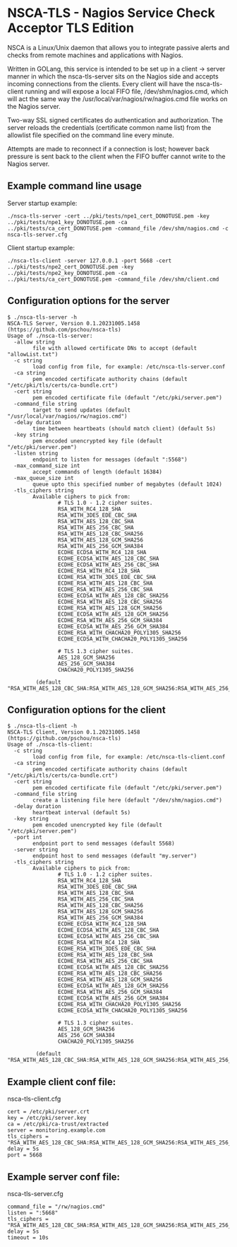 # NSCA-TLS - Nagios Service Check Acceptor TLS Edition

NSCA is a Linux/Unix daemon that allows you to integrate passive alerts and checks from remote machines and applications with Nagios.

Written in GOLang, this service is intended to be set up in a client -> server manner in which the nsca-tls-server sits on the Nagios side and accepts incoming connections from the clients. Every client will have the nsca-tls-client running and will expose a local FIFO file, /dev/shm/nagios.cmd, which will act the same way the /usr/local/var/nagios/rw/nagios.cmd file works on the Nagios server.

Two-way SSL signed certificates do authentication and authorization. The server reloads the credentials (certificate common name list) from the allowlist file specified on the command line every minute.

Attempts are made to reconnect if a connection is lost; however back pressure is sent back to the client when the FIFO buffer cannot write to the Nagios server.

## Example command line usage

Server startup example:
```
./nsca-tls-server -cert ../pki/tests/npe1_cert_DONOTUSE.pem -key ../pki/tests/npe1_key_DONOTUSE.pem -ca ../pki/tests/ca_cert_DONOTUSE.pem -command_file /dev/shm/nagios.cmd -c nsca-tls-server.cfg
```

Client startup example:
```
./nsca-tls-client -server 127.0.0.1 -port 5668 -cert ../pki/tests/npe2_cert_DONOTUSE.pem -key ../pki/tests/npe2_key_DONOTUSE.pem -ca ../pki/tests/ca_cert_DONOTUSE.pem -command_file /dev/shm/client.cmd
```

## Configuration options for the server

```
$ ./nsca-tls-server -h
NSCA-TLS Server, Version 0.1.20231005.1458 (https://github.com/pschou/nsca-tls)
Usage of ./nsca-tls-server:
  -allow string
        file with allowed certificate DNs to accept (default "allowList.txt")
  -c string
        load config from file, for example: /etc/nsca-tls-server.conf
  -ca string
        pem encoded certificate authority chains (default "/etc/pki/tls/certs/ca-bundle.crt")
  -cert string
        pem encoded certificate file (default "/etc/pki/server.pem")
  -command_file string
        target to send updates (default "/usr/local/var/nagios/rw/nagios.cmd")
  -delay duration
        time between heartbeats (should match client) (default 5s)
  -key string
        pem encoded unencrypted key file (default "/etc/pki/server.pem")
  -listen string
        endpoint to listen for messages (default ":5568")
  -max_command_size int
        accept commands of length (default 16384)
  -max_queue_size int
        queue upto this specified number of megabytes (default 1024)
  -tls_ciphers string
        Available ciphers to pick from:
                # TLS 1.0 - 1.2 cipher suites.
                RSA_WITH_RC4_128_SHA
                RSA_WITH_3DES_EDE_CBC_SHA
                RSA_WITH_AES_128_CBC_SHA
                RSA_WITH_AES_256_CBC_SHA
                RSA_WITH_AES_128_CBC_SHA256
                RSA_WITH_AES_128_GCM_SHA256
                RSA_WITH_AES_256_GCM_SHA384
                ECDHE_ECDSA_WITH_RC4_128_SHA
                ECDHE_ECDSA_WITH_AES_128_CBC_SHA
                ECDHE_ECDSA_WITH_AES_256_CBC_SHA
                ECDHE_RSA_WITH_RC4_128_SHA
                ECDHE_RSA_WITH_3DES_EDE_CBC_SHA
                ECDHE_RSA_WITH_AES_128_CBC_SHA
                ECDHE_RSA_WITH_AES_256_CBC_SHA
                ECDHE_ECDSA_WITH_AES_128_CBC_SHA256
                ECDHE_RSA_WITH_AES_128_CBC_SHA256
                ECDHE_RSA_WITH_AES_128_GCM_SHA256
                ECDHE_ECDSA_WITH_AES_128_GCM_SHA256
                ECDHE_RSA_WITH_AES_256_GCM_SHA384
                ECDHE_ECDSA_WITH_AES_256_GCM_SHA384
                ECDHE_RSA_WITH_CHACHA20_POLY1305_SHA256
                ECDHE_ECDSA_WITH_CHACHA20_POLY1305_SHA256

                # TLS 1.3 cipher suites.
                AES_128_GCM_SHA256
                AES_256_GCM_SHA384
                CHACHA20_POLY1305_SHA256

         (default "RSA_WITH_AES_128_CBC_SHA:RSA_WITH_AES_128_GCM_SHA256:RSA_WITH_AES_256_GCM_SHA384")
```

## Configuration options for the client
```
$ ./nsca-tls-client -h
NSCA-TLS Client, Version 0.1.20231005.1458 (https://github.com/pschou/nsca-tls)
Usage of ./nsca-tls-client:
  -c string
        load config from file, for example: /etc/nsca-tls-client.conf
  -ca string
        pem encoded certificate authority chains (default "/etc/pki/tls/certs/ca-bundle.crt")
  -cert string
        pem encoded certificate file (default "/etc/pki/server.pem")
  -command_file string
        create a listening file here (default "/dev/shm/nagios.cmd")
  -delay duration
        heartbeat interval (default 5s)
  -key string
        pem encoded unencrypted key file (default "/etc/pki/server.pem")
  -port int
        endpoint port to send messages (default 5568)
  -server string
        endpoint host to send messages (default "my.server")
  -tls_ciphers string
        Available ciphers to pick from:
                # TLS 1.0 - 1.2 cipher suites.
                RSA_WITH_RC4_128_SHA
                RSA_WITH_3DES_EDE_CBC_SHA
                RSA_WITH_AES_128_CBC_SHA
                RSA_WITH_AES_256_CBC_SHA
                RSA_WITH_AES_128_CBC_SHA256
                RSA_WITH_AES_128_GCM_SHA256
                RSA_WITH_AES_256_GCM_SHA384
                ECDHE_ECDSA_WITH_RC4_128_SHA
                ECDHE_ECDSA_WITH_AES_128_CBC_SHA
                ECDHE_ECDSA_WITH_AES_256_CBC_SHA
                ECDHE_RSA_WITH_RC4_128_SHA
                ECDHE_RSA_WITH_3DES_EDE_CBC_SHA
                ECDHE_RSA_WITH_AES_128_CBC_SHA
                ECDHE_RSA_WITH_AES_256_CBC_SHA
                ECDHE_ECDSA_WITH_AES_128_CBC_SHA256
                ECDHE_RSA_WITH_AES_128_CBC_SHA256
                ECDHE_RSA_WITH_AES_128_GCM_SHA256
                ECDHE_ECDSA_WITH_AES_128_GCM_SHA256
                ECDHE_RSA_WITH_AES_256_GCM_SHA384
                ECDHE_ECDSA_WITH_AES_256_GCM_SHA384
                ECDHE_RSA_WITH_CHACHA20_POLY1305_SHA256
                ECDHE_ECDSA_WITH_CHACHA20_POLY1305_SHA256

                # TLS 1.3 cipher suites.
                AES_128_GCM_SHA256
                AES_256_GCM_SHA384
                CHACHA20_POLY1305_SHA256

         (default "RSA_WITH_AES_128_CBC_SHA:RSA_WITH_AES_128_GCM_SHA256:RSA_WITH_AES_256_GCM_SHA384")
```

## Example client conf file:

nsca-tls-client.cfg
```
cert = /etc/pki/server.crt
key = /etc/pki/server.key
ca = /etc/pki/ca-trust/extracted
server = monitoring.example.com
tls_ciphers = "RSA_WITH_AES_128_CBC_SHA:RSA_WITH_AES_128_GCM_SHA256:RSA_WITH_AES_256_GCM_SHA384"
delay = 5s
port = 5668
```

## Example server conf file:

nsca-tls-server.cfg
```
command_file = "/rw/nagios.cmd"
listen = ":5668"
tls_ciphers = "RSA_WITH_AES_128_CBC_SHA:RSA_WITH_AES_128_GCM_SHA256:RSA_WITH_AES_256_GCM_SHA384"
delay = 5s
timeout = 10s
```
